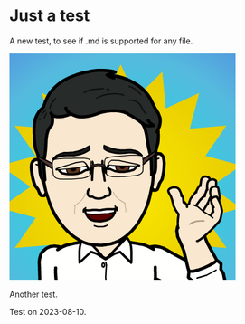 # Just a test
A new test, to see if .md is supported for any file.

![Test](me_bitstripped.png)

Another test.

Test on 2023-08-10.
